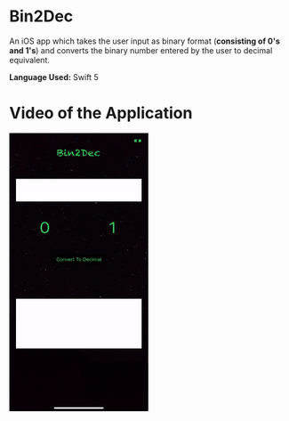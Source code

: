 # Bin2Dec

An iOS app which takes the user input as binary format (**consisting of 0's and 1's**) and converts the binary number entered by the user to decimal equivalent.

**Language Used:** Swift 5

# Video of the Application

<img src="https://github.com/AkshayRameshAppDEV/Bin2Dec/blob/master/ezgif.com-video-to-gif.gif" alt="Bin2Dec Application Running" width="250" height="500">
